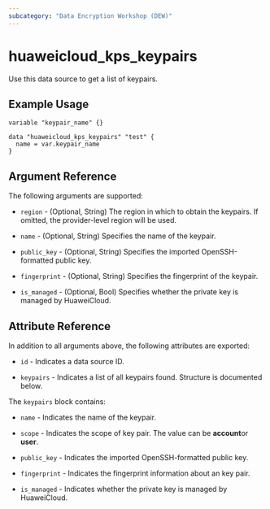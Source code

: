 ```yaml
---
subcategory: "Data Encryption Workshop (DEW)"
---
```


# huaweicloud_kps_keypairs

Use this data source to get a list of keypairs.

## Example Usage

```hcl
variable "keypair_name" {}

data "huaweicloud_kps_keypairs" "test" {
  name = var.keypair_name
}
```

## Argument Reference

The following arguments are supported:

* `region` - (Optional, String) The region in which to obtain the keypairs. If omitted, the provider-level region will
  be used.

* `name` - (Optional, String) Specifies the name of the keypair.

* `public_key` - (Optional, String) Specifies the imported OpenSSH-formatted public key.

* `fingerprint` - (Optional, String) Specifies the fingerprint of the keypair.

* `is_managed` - (Optional, Bool) Specifies whether the private key is managed by HuaweiCloud.

## Attribute Reference

In addition to all arguments above, the following attributes are exported:

* `id` - Indicates a data source ID.

* `keypairs` - Indicates a list of all keypairs found. Structure is documented below.

The `keypairs` block contains:

* `name` - Indicates the name of the keypair.

* `scope` - Indicates the scope of key pair. The value can be **account**or **user**.

* `public_key` - Indicates the imported OpenSSH-formatted public key.

* `fingerprint` - Indicates the fingerprint information about an key pair.

* `is_managed` - Indicates whether the private key is managed by HuaweiCloud.
